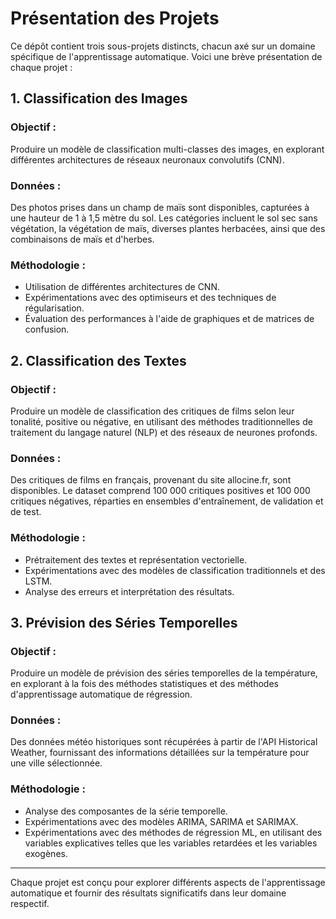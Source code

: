 # Présentation des Projets

Ce dépôt contient trois sous-projets distincts, chacun axé sur un domaine spécifique de l'apprentissage automatique. Voici une brève présentation de chaque projet :

## 1. Classification des Images

### Objectif :
Produire un modèle de classification multi-classes des images, en explorant différentes architectures de réseaux neuronaux convolutifs (CNN).

### Données :
Des photos prises dans un champ de maïs sont disponibles, capturées à une hauteur de 1 à 1,5 mètre du sol. Les catégories incluent le sol sec sans végétation, la végétation de maïs, diverses plantes herbacées, ainsi que des combinaisons de maïs et d'herbes.

### Méthodologie :
- Utilisation de différentes architectures de CNN.
- Expérimentations avec des optimiseurs et des techniques de régularisation.
- Évaluation des performances à l'aide de graphiques et de matrices de confusion.

## 2. Classification des Textes

### Objectif :
Produire un modèle de classification des critiques de films selon leur tonalité, positive ou négative, en utilisant des méthodes traditionnelles de traitement du langage naturel (NLP) et des réseaux de neurones profonds.

### Données :
Des critiques de films en français, provenant du site allocine.fr, sont disponibles. Le dataset comprend 100 000 critiques positives et 100 000 critiques négatives, réparties en ensembles d'entraînement, de validation et de test.

### Méthodologie :
- Prétraitement des textes et représentation vectorielle.
- Expérimentations avec des modèles de classification traditionnels et des LSTM.
- Analyse des erreurs et interprétation des résultats.

## 3. Prévision des Séries Temporelles

### Objectif :
Produire un modèle de prévision des séries temporelles de la température, en explorant à la fois des méthodes statistiques et des méthodes d'apprentissage automatique de régression.

### Données :
Des données météo historiques sont récupérées à partir de l'API Historical Weather, fournissant des informations détaillées sur la température pour une ville sélectionnée.

### Méthodologie :
- Analyse des composantes de la série temporelle.
- Expérimentations avec des modèles ARIMA, SARIMA et SARIMAX.
- Expérimentations avec des méthodes de régression ML, en utilisant des variables explicatives telles que les variables retardées et les variables exogènes.

---

Chaque projet est conçu pour explorer différents aspects de l'apprentissage automatique et fournir des résultats significatifs dans leur domaine respectif.
